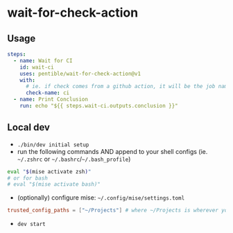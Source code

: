# wait-for-check-action

## Usage

<!-- prettier-ignore -->
```yaml
steps:
  - name: Wait for CI
    id: wait-ci
    uses: pentible/wait-for-check-action@v1
    with:
      # ie. if check comes from a github action, it will be the job name
      check-name: ci
  - name: Print Conclusion
    run: echo "${{ steps.wait-ci.outputs.conclusion }}"
```

## Local dev

-   `./bin/dev initial setup`
-   run the following commands AND append to your shell configs (ie. `~/.zshrc`
    or `~/.bashrc`/`~/.bash_profile`)

```bash
eval "$(mise activate zsh)"
# or for bash
# eval "$(mise activate bash)"
```

-   (optionally) configure mise: `~/.config/mise/settings.toml`

```toml
trusted_config_paths = ["~/Projects"] # where ~/Projects is wherever you clone your repos
```

-   `dev start`
